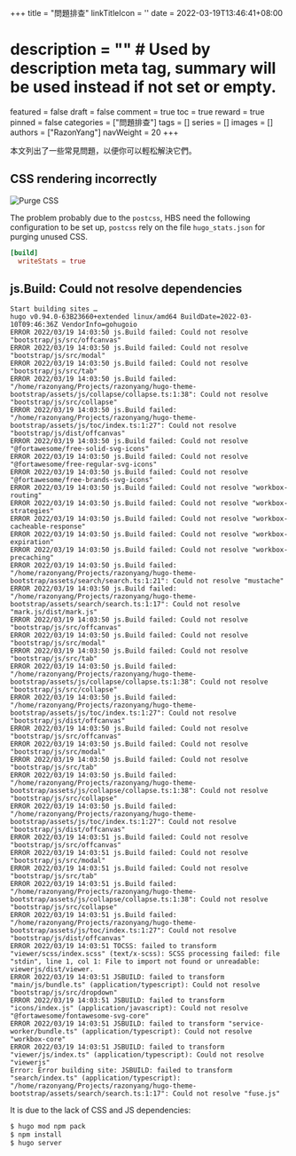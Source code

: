 +++
title = "問題排查"
linkTitleIcon = '<i class="fas fa-bug fa-fw"></i>'
date = 2022-03-19T13:46:41+08:00
# description = "" # Used by description meta tag, summary will be used instead if not set or empty.
featured = false
draft = false
comment = true
toc = true
reward = true
pinned = false
categories = ["問題排查"]
tags = []
series = []
images = []
authors = ["RazonYang"]
navWeight = 20
+++

本文列出了一些常見問題，以便你可以輕松解決它們。

<!--more-->

## CSS rendering incorrectly

![Purge CSS](https://imgur.com/JsEU5D8.png)

The problem probably due to the `postcss`, HBS need the following configuration to be set up, `postcss` rely on the file `hugo_stats.json` for purging unused CSS.

```toml {title="config/_default/config.toml"}
[build]
  writeStats = true
```

## js.Build: Could not resolve dependencies

```text
Start building sites … 
hugo v0.94.0-63B23660+extended linux/amd64 BuildDate=2022-03-10T09:46:36Z VendorInfo=gohugoio
ERROR 2022/03/19 14:03:50 js.Build failed: Could not resolve "bootstrap/js/src/offcanvas"
ERROR 2022/03/19 14:03:50 js.Build failed: Could not resolve "bootstrap/js/src/modal"
ERROR 2022/03/19 14:03:50 js.Build failed: Could not resolve "bootstrap/js/src/tab"
ERROR 2022/03/19 14:03:50 js.Build failed: "/home/razonyang/Projects/razonyang/hugo-theme-bootstrap/assets/js/collapse/collapse.ts:1:38": Could not resolve "bootstrap/js/src/collapse"
ERROR 2022/03/19 14:03:50 js.Build failed: "/home/razonyang/Projects/razonyang/hugo-theme-bootstrap/assets/js/toc/index.ts:1:27": Could not resolve "bootstrap/js/dist/offcanvas"
ERROR 2022/03/19 14:03:50 js.Build failed: Could not resolve "@fortawesome/free-solid-svg-icons"
ERROR 2022/03/19 14:03:50 js.Build failed: Could not resolve "@fortawesome/free-regular-svg-icons"
ERROR 2022/03/19 14:03:50 js.Build failed: Could not resolve "@fortawesome/free-brands-svg-icons"
ERROR 2022/03/19 14:03:50 js.Build failed: Could not resolve "workbox-routing"
ERROR 2022/03/19 14:03:50 js.Build failed: Could not resolve "workbox-strategies"
ERROR 2022/03/19 14:03:50 js.Build failed: Could not resolve "workbox-cacheable-response"
ERROR 2022/03/19 14:03:50 js.Build failed: Could not resolve "workbox-expiration"
ERROR 2022/03/19 14:03:50 js.Build failed: Could not resolve "workbox-precaching"
ERROR 2022/03/19 14:03:50 js.Build failed: "/home/razonyang/Projects/razonyang/hugo-theme-bootstrap/assets/search/search.ts:1:21": Could not resolve "mustache"
ERROR 2022/03/19 14:03:50 js.Build failed: "/home/razonyang/Projects/razonyang/hugo-theme-bootstrap/assets/search/search.ts:1:17": Could not resolve "mark.js/dist/mark.js"
ERROR 2022/03/19 14:03:50 js.Build failed: Could not resolve "bootstrap/js/src/offcanvas"
ERROR 2022/03/19 14:03:50 js.Build failed: Could not resolve "bootstrap/js/src/modal"
ERROR 2022/03/19 14:03:50 js.Build failed: Could not resolve "bootstrap/js/src/tab"
ERROR 2022/03/19 14:03:50 js.Build failed: "/home/razonyang/Projects/razonyang/hugo-theme-bootstrap/assets/js/collapse/collapse.ts:1:38": Could not resolve "bootstrap/js/src/collapse"
ERROR 2022/03/19 14:03:50 js.Build failed: "/home/razonyang/Projects/razonyang/hugo-theme-bootstrap/assets/js/toc/index.ts:1:27": Could not resolve "bootstrap/js/dist/offcanvas"
ERROR 2022/03/19 14:03:50 js.Build failed: Could not resolve "bootstrap/js/src/offcanvas"
ERROR 2022/03/19 14:03:50 js.Build failed: Could not resolve "bootstrap/js/src/modal"
ERROR 2022/03/19 14:03:50 js.Build failed: Could not resolve "bootstrap/js/src/tab"
ERROR 2022/03/19 14:03:50 js.Build failed: "/home/razonyang/Projects/razonyang/hugo-theme-bootstrap/assets/js/collapse/collapse.ts:1:38": Could not resolve "bootstrap/js/src/collapse"
ERROR 2022/03/19 14:03:50 js.Build failed: "/home/razonyang/Projects/razonyang/hugo-theme-bootstrap/assets/js/toc/index.ts:1:27": Could not resolve "bootstrap/js/dist/offcanvas"
ERROR 2022/03/19 14:03:51 js.Build failed: Could not resolve "bootstrap/js/src/offcanvas"
ERROR 2022/03/19 14:03:51 js.Build failed: Could not resolve "bootstrap/js/src/modal"
ERROR 2022/03/19 14:03:51 js.Build failed: Could not resolve "bootstrap/js/src/tab"
ERROR 2022/03/19 14:03:51 js.Build failed: "/home/razonyang/Projects/razonyang/hugo-theme-bootstrap/assets/js/collapse/collapse.ts:1:38": Could not resolve "bootstrap/js/src/collapse"
ERROR 2022/03/19 14:03:51 js.Build failed: "/home/razonyang/Projects/razonyang/hugo-theme-bootstrap/assets/js/toc/index.ts:1:27": Could not resolve "bootstrap/js/dist/offcanvas"
ERROR 2022/03/19 14:03:51 TOCSS: failed to transform "viewer/scss/index.scss" (text/x-scss): SCSS processing failed: file "stdin", line 1, col 1: File to import not found or unreadable: viewerjs/dist/viewer. 
ERROR 2022/03/19 14:03:51 JSBUILD: failed to transform "main/js/bundle.ts" (application/typescript): Could not resolve "bootstrap/js/src/dropdown"
ERROR 2022/03/19 14:03:51 JSBUILD: failed to transform "icons/index.js" (application/javascript): Could not resolve "@fortawesome/fontawesome-svg-core"
ERROR 2022/03/19 14:03:51 JSBUILD: failed to transform "service-worker/bundle.ts" (application/typescript): Could not resolve "workbox-core"
ERROR 2022/03/19 14:03:51 JSBUILD: failed to transform "viewer/js/index.ts" (application/typescript): Could not resolve "viewerjs"
Error: Error building site: JSBUILD: failed to transform "search/index.ts" (application/typescript): "/home/razonyang/Projects/razonyang/hugo-theme-bootstrap/assets/search/search.ts:1:17": Could not resolve "fuse.js"
```

It is due to the lack of CSS and JS dependencies:

```bash
$ hugo mod npm pack
$ npm install
$ hugo server
```
